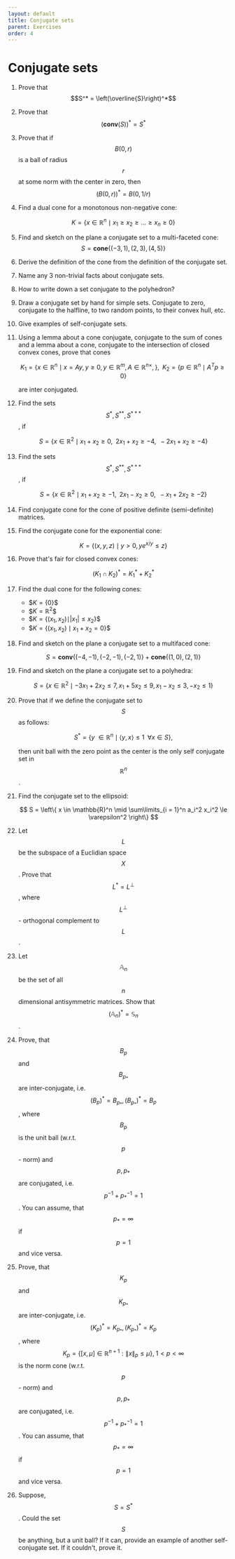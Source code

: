 ```yaml
---
layout: default
title: Conjugate sets
parent: Exercises
order: 4
---
```


# Conjugate sets

1. Prove that $$S^* = \left(\overline{S}\right)^*$$
1. Prove that $$\left( \mathbf{conv}(S) \right)^* = S^*$$
1. Prove that if $$B(0,r)$$ is a ball of radius $$r$$ at some norm with the center in zero, then $$\left( B(0,r) \right)^* = B(0,1/r)$$
1. Find a dual cone for a monotonous non-negative cone: 
    
    $$
    K = \{ x \in \mathbb{R}^n \mid x_1 \ge x_2 \ge \ldots \ge x_n \ge 0\}
    $$

1. Find and sketch on the plane a conjugate set to a multi-faceted cone: $$S = \mathbf{cone} \{ (-3,1), (2,3), (4,5)\} $$
1. Derive the definition of the cone from the definition of the conjugate set.
1. Name any 3 non-trivial facts about conjugate sets.
1. How to write down a set conjugate to the polyhedron?
1. Draw a conjugate set by hand for simple sets. Conjugate to zero, conjugate to the halfline, to two random points, to their convex hull, etc.
1. Give examples of self-conjugate sets.
1. Using a lemma about a cone conjugate, conjugate to the sum of cones and a lemma about a cone, conjugate to the intersection of closed convex cones, prove that cones
    
    $$
    K_1 = \{x \in \mathbb{R}^n \mid x = Ay, y \ge 0, y \in \mathbb{R}^m, A \in \mathbb{R}^{n \times}, \}, \;\; K_2 = \{p \in \mathbb{R}^n \mid A^Tp \ge 0\}
    $$
    
    are inter conjugated.
1. Find the sets $$S^{*}, S^{**}, S^{***}$$, if 
    
    $$
    S = \{ x \in \mathbb{R}^2 \mid x_1 + x_2 \ge 0, \;\; 2x_1 + x_2 \ge -4, \;\; -2x_1 + x_2 \ge -4\}
    $$
1. Find the sets $$S^{*}, S^{**}, S^{***}$$, if 
    
    $$
    S = \{ x \in \mathbb{R}^2 \mid x_1 + x_2 \ge -1, \;\; 2x_1 - x_2 \ge 0, \;\; -x_1 + 2x_2 \ge -2\}
    $$
1. Find conjugate cone for the cone of positive definite (semi-definite) matrices.
1. Find the conjugate cone for the exponential cone:
    
    $$
    K = \{(x, y, z) \mid y > 0, y e^{x/y} \leq z\}
    $$

1. Prove that's fair for closed convex cones:
    
    $$
    (K_1 \cap K_2)^* = K_1^* + K_2^*
    $$

1. Find the dual cone for the following cones:

    * \$$K = \{0\}$$
    * \$$K = \mathbb{R}^2$$
    * \$$K = \{(x_1, x_2) \mid \vert x_1\vert \leq x_2\}$$
    * \$$K = \{(x_1, x_2) \mid x_1 + x_2 = 0\}$$
1. Find and sketch on the plane a conjugate set to a multifaced cone: 
    
    $$
     S = \mathbf{conv} \left\{ (-4,-1), (-2,-1), (-2,1)\right\} + \mathbf{cone} \left\{ (1,0), (2,1)\right\} 
    $$

1. Find and sketch on the plane a conjugate set to a polyhedra: 
    
    $$
    S = \left\{ x \in \mathbb{R}^2 \mid -3x_1 + 2x_2 \le 7, x_1 + 5x_2 \le 9, x_1 - x_2 \le 3, -x_2 \le 1\right\}
    $$

1. Prove that if we define the conjugate set to $$S$$ as follows: 
    
    $$
    S^* = \{y \ \in \mathbb{R}^n \mid \langle y, x\rangle \le 1 \;\; \forall x \in S\}, 
    $$

    then unit ball with the zero point as the center is the only self conjugate set in $$\mathbb{R}^n$$.
1. Find the conjugate set to the ellipsoid: 
    
    $$
     S = \left\{ x \in \mathbb{R}^n \mid \sum\limits_{i = 1}^n a_i^2 x_i^2 \le \varepsilon^2 \right\}
    $$

1. Let $$L$$ be the subspace of a Euclidian space $$X$$. Prove that $$L^* = L^\bot$$, where $$L^\bot$$ - orthogonal complement to $$L$$.

1. Let $$\mathbb{A}_n$$ be the set of all $$n$$ dimensional antisymmetric matrices. Show that $$\left( \mathbb{A}_n\right)^* = \mathbb{S}_n$$. 

1. Prove, that $$B_p$$ and $$B_{p_*}$$ are inter-conjugate, i.e. $$(B_p)^* = B_{p_*}, (B_{p_*})^* = B_p$$, where $$B_p$$ is the unit ball (w.r.t. $$p$$ - norm) and $$p, p_*$$ are conjugated, i.e. $$p^{-1} + p^{-1}_* = 1$$. You can assume, that $$p_* = \infty$$ if $$p = 1$$ and vice versa.

1. Prove, that $$K_p$$ and $$K_{p_*}$$ are inter-conjugate, i.e. $$(K_p)^* = K_{p_*}, (K_{p_*})^* = K_p$$, where $$K_p = \left\{ [x, \mu] \in \mathbb{R}^{n+1} : \|x\|_p \leq \mu \right\}, \; 1 < p < \infty$$ is the norm cone (w.r.t. $$p$$ - norm) and $$p, p_*$$ are conjugated, i.e. $$p^{-1} + p^{-1}_* = 1$$. You can assume, that $$p_* = \infty$$ if $$p = 1$$ and vice versa.

1. Suppose, $$S = S^*$$. Could the set $$S$$ be anything, but a unit ball? If it can, provide an example of another self-conjugate set. If it couldn't, prove it.
